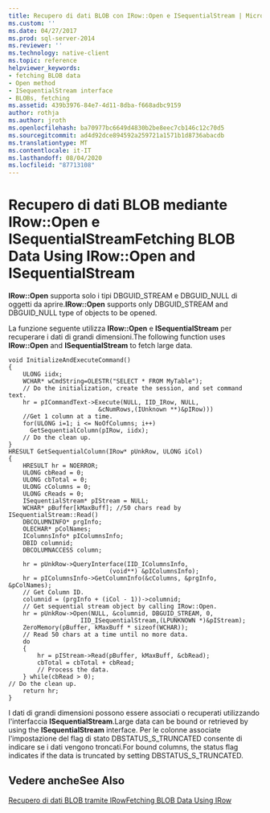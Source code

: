 ```yaml
---
title: Recupero di dati BLOB con IRow::Open e ISequentialStream | Microsoft Docs
ms.custom: ''
ms.date: 04/27/2017
ms.prod: sql-server-2014
ms.reviewer: ''
ms.technology: native-client
ms.topic: reference
helpviewer_keywords:
- fetching BLOB data
- Open method
- ISequentialStream interface
- BLOBs, fetching
ms.assetid: 439b3976-84e7-4d11-8dba-f668adbc9159
author: rothja
ms.author: jroth
ms.openlocfilehash: ba70977bc6649d4830b2be8eec7cb146c12c70d5
ms.sourcegitcommit: ad4d92dce894592a259721a1571b1d8736abacdb
ms.translationtype: MT
ms.contentlocale: it-IT
ms.lasthandoff: 08/04/2020
ms.locfileid: "87713108"
---
```

# <a name="fetching-blob-data-using-irowopen-and-isequentialstream"></a><span data-ttu-id="bdaa6-102">Recupero di dati BLOB mediante IRow::Open e ISequentialStream</span><span class="sxs-lookup"><span data-stu-id="bdaa6-102">Fetching BLOB Data Using IRow::Open and ISequentialStream</span></span>
  <span data-ttu-id="bdaa6-103">**IRow::Open** supporta solo i tipi DBGUID_STREAM e DBGUID_NULL di oggetti da aprire.</span><span class="sxs-lookup"><span data-stu-id="bdaa6-103">**IRow::Open** supports only DBGUID_STREAM and DBGUID_NULL type of objects to be opened.</span></span>  
  
 <span data-ttu-id="bdaa6-104">La funzione seguente utilizza **IRow::Open** e **ISequentialStream** per recuperare i dati di grandi dimensioni.</span><span class="sxs-lookup"><span data-stu-id="bdaa6-104">The following function uses **IRow::Open** and **ISequentialStream** to fetch large data.</span></span>  
  
```  
void InitializeAndExecuteCommand()  
{  
    ULONG iidx;  
    WCHAR* wCmdString=OLESTR("SELECT * FROM MyTable");  
    // Do the initialization, create the session, and set command text.  
    hr = pICommandText->Execute(NULL, IID_IRow, NULL,   
                         &cNumRows,(IUnknown **)&pIRow)))  
    //Get 1 column at a time.  
    for(ULONG i=1; i <= NoOfColumns; i++)  
      GetSequentialColumn(pIRow, iidx);  
    // Do the clean up.  
}  
HRESULT GetSequentialColumn(IRow* pUnkRow, ULONG iCol)  
{  
    HRESULT hr = NOERROR;  
    ULONG cbRead = 0;  
    ULONG cbTotal = 0;  
    ULONG cColumns = 0;  
    ULONG cReads = 0;  
    ISequentialStream* pIStream = NULL;  
    WCHAR* pBuffer[kMaxBuff]; //50 chars read by ISequentialStream::Read()  
    DBCOLUMNINFO* prgInfo;  
    OLECHAR* pColNames;  
    IColumnsInfo* pIColumnsInfo;  
    DBID columnid;  
    DBCOLUMNACCESS column;  
  
    hr = pUnkRow->QueryInterface(IID_IColumnsInfo,   
                            (void**) &pIColumnsInfo);  
    hr = pIColumnsInfo->GetColumnInfo(&cColumns, &prgInfo, &pColNames);  
    // Get Column ID.  
    columnid = (prgInfo + (iCol - 1))->columnid;  
    // Get sequential stream object by calling IRow::Open.  
    hr = pUnkRow->Open(NULL, &columnid, DBGUID_STREAM, 0,   
                    IID_ISequentialStream,(LPUNKNOWN *)&pIStream);  
    ZeroMemory(pBuffer, kMaxBuff * sizeof(WCHAR));  
    // Read 50 chars at a time until no more data.  
    do  
    {  
        hr = pIStream->Read(pBuffer, kMaxBuff, &cbRead);  
        cbTotal = cbTotal + cbRead;  
        // Process the data.  
    } while(cbRead > 0);  
// Do the clean up.  
    return hr;  
}  
```  
  
 <span data-ttu-id="bdaa6-105">I dati di grandi dimensioni possono essere associati o recuperati utilizzando l'interfaccia **ISequentialStream**.</span><span class="sxs-lookup"><span data-stu-id="bdaa6-105">Large data can be bound or retrieved by using the **ISequentialStream** interface.</span></span> <span data-ttu-id="bdaa6-106">Per le colonne associate l'impostazione del flag di stato DBSTATUS_S_TRUNCATED consente di indicare se i dati vengono troncati.</span><span class="sxs-lookup"><span data-stu-id="bdaa6-106">For bound columns, the status flag indicates if the data is truncated by setting DBSTATUS_S_TRUNCATED.</span></span>  
  
## <a name="see-also"></a><span data-ttu-id="bdaa6-107">Vedere anche</span><span class="sxs-lookup"><span data-stu-id="bdaa6-107">See Also</span></span>  
 [<span data-ttu-id="bdaa6-108">Recupero di dati BLOB tramite IRow</span><span class="sxs-lookup"><span data-stu-id="bdaa6-108">Fetching BLOB Data Using IRow</span></span>](../../database-engine/dev-guide/fetching-blob-data-using-irow.md)  
  
  
